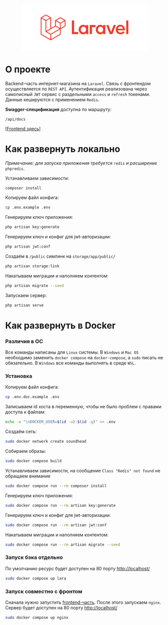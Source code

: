 <p align="center"><img src="https://raw.githubusercontent.com/Rib0v/soundhead_back/7dfe94fc7ff10fbd7d23e79adc7a3e894df1dbf6/storage/app/laravel-logo.svg" width="400" alt="Laravel Logo"></p>

# О проекте

Backend-часть интернет-магазина на `Laravel`. Связь с фронтендом осуществляется по `REST API`. Аутентификация реализована через самописный `JWT` сервис с раздельными `access` и `refresh` токенами. Данные кешируются с применением `Redis`.

**Swagger-спецификация** доступна по маршруту:

```
/api/docs
```

[[Frontend здесь](https://github.com/Rib0v/soundhead_front)]

# Как развернуть локально

*Примечание: для запуска приложения требуется* `redis` *и расширение* `phpredis`.

Устанавливаем зависимости:

```bash
composer install
```

Копируем файл конфига:

```bash
cp .env.example .env
```

Генерируем ключ приложения:

```bash
php artisan key:generate
```

Генерируем ключ и конфиг для jwt-авторизации:

```bash
php artisan jwt:conf
```

Создаём в `/public` симлинк на `storage/app/public/` 

```bash
php artisan storage:link
```

Накатываем миграции и наполняем контентом:

```bash
php artisan migrate --seed
```

Запускаем сервер:

```bash
php artisan serve
```

# Как развернуть в Docker

### Различия в ОС

Все команды написаны для `Linux` системы. В `Windows` и `Mac OS` необходимо заменить `docker compose` на `docker-compose`, а `sudo` писать не обязательно. В `Windows` все команды выполнять в среде `WSL`.

### Установка

Копируем файл конфига:

```bash
cp .env.doc.example .env
```

Записываем id хоста в переменную, чтобы не было проблем с правами доступа к файлам:

```bash
echo -e "\nDOCKER_USER=$(id -u):$(id -g)" >> .env
```

Создаём сеть:

```bash
sudo docker network create soundhead
```

Собираем образы:

```bash
sudo docker compose build
```

Устанавливаем зависимости, на сообщение `Class "Redis" not found` не обращаем внимание 

```bash
sudo docker compose run --rm composer install
```

Генерируем ключ приложения:

```bash
sudo docker compose run --rm artisan key:generate
```

Генерируем ключ и конфиг для jwt-авторизации:

```bash
sudo docker compose run --rm artisan jwt:conf
```

Накатываем миграции и наполняем контентом:

```bash
sudo docker compose run --rm artisan migrate --seed
```

### Запуск бэка отдельно

По умолчанию ресурс будет доступен на 80 порту [http://localhost/](http://localhost/) 

```bash
sudo docker compose up lara
```

### Запуск совместно с фронтом

Сначала нужно запустить [frontend-часть](https://github.com/Rib0v/soundhead_front). После этого запускаем `nginx`. Сервер будет доступен на 80 порту [http://localhost/](http://localhost/) 

```bash
sudo docker compose up nginx
```
